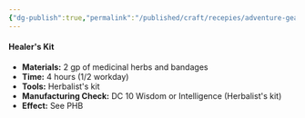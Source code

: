 ```yaml
---
{"dg-publish":true,"permalink":"/published/craft/recepies/adventure-gear/"}
---
```


#### Healer's Kit

- **Materials:** 2 gp of medicinal herbs and bandages
- **Time:** 4 hours (1/2 workday)
- **Tools:** Herbalist's kit
- **Manufacturing Check:** DC 10 Wisdom or Intelligence (Herbalist's kit)
- **Effect:** See PHB